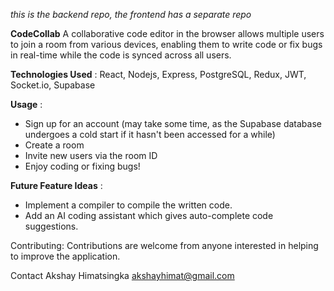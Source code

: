 *this is the backend repo, the frontend has a separate repo*

**CodeCollab**
A collaborative code editor in the browser allows multiple users to join a room from various devices, enabling them to write code or fix bugs in real-time while the code is synced across all users.

**Technologies Used** :
React, Nodejs, Express, PostgreSQL, Redux, JWT, Socket.io, Supabase

**Usage** :
* Sign up for an account (may take some time, as the Supabase database undergoes a cold start if it hasn't been accessed for a while)
* Create a room
* Invite new users via the room ID
* Enjoy coding or fixing bugs!

**Future Feature Ideas** :
* Implement a compiler to compile the written code.
* Add an AI coding assistant which gives auto-complete code suggestions.

Contributing: Contributions are welcome from anyone interested in helping to improve the application.

Contact Akshay Himatsingka
akshayhimat@gmail.com

